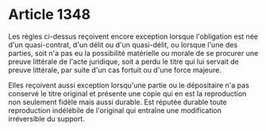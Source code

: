 # Article 1348

Les règles ci-dessus reçoivent encore exception lorsque l'obligation est née d'un quasi-contrat, d'un délit ou d'un quasi-délit, ou lorsque l'une des parties, soit n'a pas eu la possibilité matérielle ou morale de se procurer une preuve littérale de l'acte juridique, soit a perdu le titre qui lui servait de preuve littérale, par suite d'un cas fortuit ou d'une force majeure.

Elles reçoivent aussi exception lorsqu'une partie ou le dépositaire n'a pas conservé le titre original et présente une copie qui en est la reproduction non seulement fidèle mais aussi durable. Est réputée durable toute reproduction indélébile de l'original qui entraîne une modification irréversible du support.
